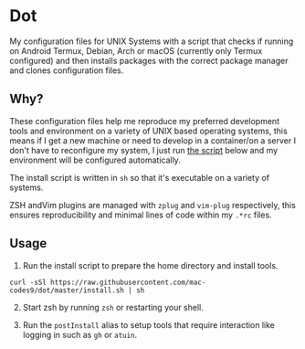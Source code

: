 # Dot

My configuration files for UNIX Systems with a script that checks if running on Android Termux, Debian, Arch or macOS (currently only Termux configured) and then installs packages with the correct package manager and clones configuration files.

## Why?

These configuration files help me reproduce my preferred development tools and environment on a variety of UNIX based operating systems, this means if I get a new machine or need to develop in a container/on a server I don't have to reconfigure my system, I just run [the script](#Usage) below and my environment will be configured automatically. 


The install script is written in `sh` so that it's executable on a variety of systems. 

ZSH andVim plugins are managed with `zplug` and `vim-plug` respectively, this ensures reproducibility and minimal lines of code within my `.*rc` files.

## Usage

1. Run the install script to prepare the home directory and install tools. 
```
curl -sSl https://raw.githubusercontent.com/mac-codes9/dot/master/install.sh | sh
```

2. Start zsh by running `zsh` or restarting your shell.

3. Run the `postInstall` alias to setup tools that require interaction like logging in such as `gh` or `atuin`. 
